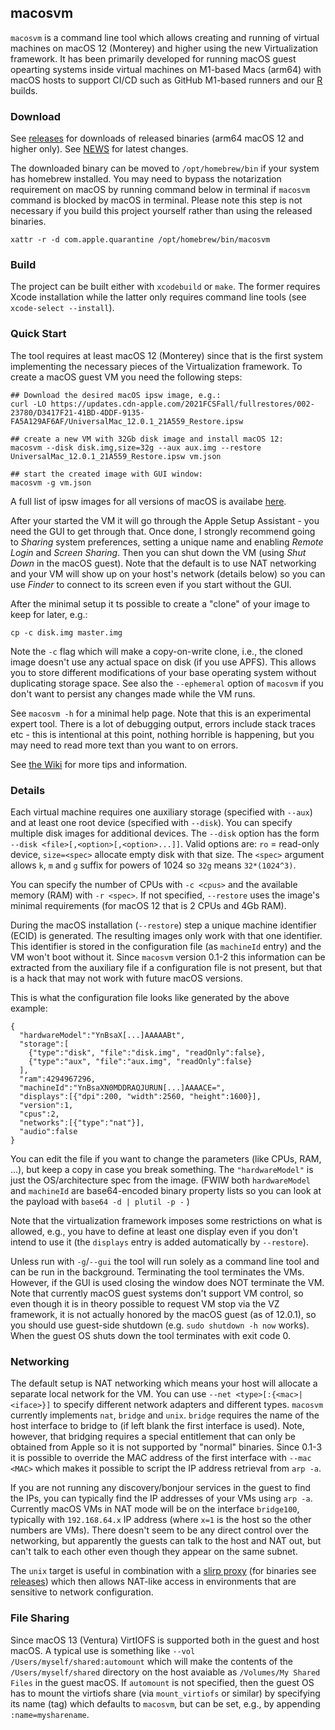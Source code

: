 ## macosvm
`macosvm` is a command line tool which allows creating and running of virtual machines on macOS 12 (Monterey) and higher using the new Virtualization framework. It has been primarily developed for running macOS guest opearting systems inside virtual machines on M1-based Macs (arm64) with macOS hosts to support CI/CD such as GitHub M1-based runners and our [R](https://www.R-project.org) builds.

### Download
See [releases](https://github.com/s-u/macosvm/releases) for downloads of released binaries (arm64 macOS 12 and higher only). See [NEWS](https://github.com/s-u/macosvm/blob/master/NEWS.md) for latest changes.

The downloaded binary can be moved to `/opt/homebrew/bin` if your system has homebrew installed. You may need to bypass the notarization requirement on macOS by running command below in terminal if `macosvm` command is blocked by macOS in terminal. Please note this step is not necessary if you build this project yourself rather than using the released binaries.
```
xattr -r -d com.apple.quarantine /opt/homebrew/bin/macosvm
```

### Build
The project can be built either with `xcodebuild` or `make`. The former requires Xcode installation while the latter only requires command line tools (see `xcode-select --install`).

### Quick Start
The tool requires at least macOS 12 (Monterey) since that is the first system implementing the necessary pieces of the Virtualization framework. To create a macOS guest VM you need the following steps:

```
## Download the desired macOS ipsw image, e.g.:
curl -LO https://updates.cdn-apple.com/2021FCSFall/fullrestores/002-23780/D3417F21-41BD-4DDF-9135-FA5A129AF6AF/UniversalMac_12.0.1_21A559_Restore.ipsw

## create a new VM with 32Gb disk image and install macOS 12:
macosvm --disk disk.img,size=32g --aux aux.img --restore UniversalMac_12.0.1_21A559_Restore.ipsw vm.json

## start the created image with GUI window:
macosvm -g vm.json
```

A full list of ipsw images for all versions of macOS is availabe [here](https://mrmacintosh.com/apple-silicon-m1-full-macos-restore-ipsw-firmware-files-database/).

After your started the VM it will go through the Apple Setup Assistant - you need the GUI to get through that. Once done, I strongly recommend going to *Sharing* system preferences, setting a unique name and enabling *Remote Login* and *Screen Sharing*. Then you can shut down the VM (using *Shut Down* in the macOS guest). Note that the default is to use NAT networking and your VM will show up on your host's network (details below) so you can use *Finder* to connect to its screen even if you start without the GUI.

After the minimal setup it ts possible to create a "clone" of your image to keep for later, e.g.:

```
cp -c disk.img master.img
```

Note the `-c` flag which will make a copy-on-write clone, i.e., the cloned image doesn't use any actual space on disk (if you use APFS). This allows you to store different modifications of your base operating system without duplicating storage space. See also the `--ephemeral` option of `macosvm` if you don't want to persist any changes made while the VM runs.

See `macosvm -h` for a minimal help page. Note that this is an experimental expert tool. There is a lot of debugging output, errors include stack traces etc - this is intentional at this point, nothing horrible is happening, but you may need to read more text than you want to on errors.

See [the Wiki](https://github.com/s-u/macosvm/wiki) for more tips and information.

### Details

Each virtual machine requires one auxiliary storage (specified with `--aux`) and at least one root device (specified with `--disk`). You can specify multiple disk images for additional devices. The `--disk` option has the form `--disk <file>[,<option>[,<option>...]]`. Valid options are: `ro` = read-only device, `size=<spec>` allocate empty disk with that size. The `<spec>` argument allows `k`, `m` and `g` suffix for powers of 1024 so `32g` means `32*(1024^3)`.

You can specify the number of CPUs with `-c <cpus>` and the available memory (RAM) with `-r <spec>`. If not specified, `--restore` uses the image's minimal requirements (for macOS 12 that is 2 CPUs and 4Gb RAM).

During the macOS installation (`--restore`) step a unique machine identifier (ECID) is generated. The resulting images only work with that one identifier. This identifier is stored in the configuration file (as `machineId` entry) and the VM won't boot without it. Since `macosvm` version 0.1-2 this information can be extracted from the auxiliary file if a configuration file is not present, but that is a hack that may not work with future macOS versions.

This is what the configuration file looks like generated by the above example:
```
{
  "hardwareModel":"YnBsaX[...]AAAAABt",
  "storage":[
    {"type":"disk", "file":"disk.img", "readOnly":false},
    {"type":"aux", "file":"aux.img", "readOnly":false}
  ],
  "ram":4294967296,
  "machineId":"YnBsaXN0MDDRAQJURUN[...]AAAACE=",
  "displays":[{"dpi":200, "width":2560, "height":1600}],
  "version":1,
  "cpus":2,
  "networks":[{"type":"nat"}],
  "audio":false
}
```
You can edit the file if you want to change the parameters (like CPUs, RAM, ...), but keep a copy in case you break something. The `"hardwareModel"` is just the OS/architecture spec from the image. (FWIW both `hardwareModel` and `machineId` are base64-encoded binary property lists so you can look at the payload with `base64 -d | plutil -p -` )

Note that the virtualization framework imposes some restrictions on what is allowed, e.g., you have to define at least one display even if you don't intend to use it (the `displays` entry is added automatically by `--restore`).

Unless run with `-g`/`--gui` the tool will run solely as a command line tool and can be run in the background. Terminating the tool terminates the VMs. However, if the GUI is used closing the window does NOT terminate the VM. Note that currently macOS guest systems don't support VM control, so even though it is in theory possible to request VM stop via the VZ framework, it is not actually honored by the macOS guest (as of 12.0.1), so you should use guest-side shutdown (e.g. `sudo shutdown -h now` works). When the guest OS shuts down the tool terminates with exit code 0.

### Networking

The default setup is NAT networking which means your host will allocate a separate local network for the VM. You can use `--net <type>[:{<mac>|<iface>}]` to specify different network adapters and different types. `macosvm` currently implements `nat`, `bridge` and `unix`. `bridge` requires the name of the host interface to bridge to (if left blank the first interface is used). Note, however, that bridging requires a special entitlement that can only be obtained from Apple so it is not supported by "normal" binaries. Since 0.1-3 it is possible to override the MAC address of the first interface with `--mac <MAC>` which makes it possible to script the IP address retrieval from `arp -a`.

If you are not running any discovery/bonjour services in the guest to find the IPs, you can typically find the IP addresses of your VMs using `arp -a`. Currently macOS VMs in NAT mode will be on the interface `bridge100`, typically with `192.168.64.x` IP address (where `x=1` is the host so the other numbers are VMs). There doesn't seem to be any direct control over the networking, but apparently the guests can talk to the host and NAT out, but can't talk to each other even though they appear on the same subnet.

The `unix` target is useful in combination with a [slirp proxy](https://github.com/agraf/slirp-unix) (for binaries see [releases](https://github.com/s-u/slirp-unix/releases)) which then allows NAT-like access in environments that are sensitive to network configuration.

### File Sharing

Since macOS 13 (Ventura) VirtIOFS is supported both in the guest and host macOS. A typical use is something like `--vol /Users/myself/shared:automount` which will make the contents of the `/Users/myself/shared` directory on the host avaiable as `/Volumes/My Shared Files` in the guest macOS. If `automount` is not specified, then the guest OS has to mount the virtiofs share (via `mount_virtiofs` or similar) by specifying its name (tag) which defaults to `macosvm`, but can be set, e.g., by appending `:name=mysharename`.
